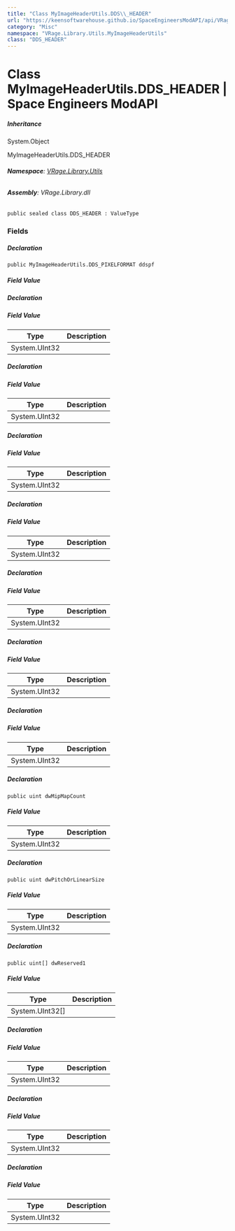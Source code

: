 ```yaml
---
title: "Class MyImageHeaderUtils.DDS\\_HEADER"
url: "https://keensoftwarehouse.github.io/SpaceEngineersModAPI/api/VRage.Library.Utils.MyImageHeaderUtils.DDS_HEADER.html"
category: "Misc"
namespace: "VRage.Library.Utils.MyImageHeaderUtils"
class: "DDS_HEADER"
---
```


# Class MyImageHeaderUtils.DDS\_HEADER | Space Engineers ModAPI

##### Inheritance

System.Object

MyImageHeaderUtils.DDS\_HEADER

###### **Namespace**: [VRage.Library.Utils](https://keensoftwarehouse.github.io/SpaceEngineersModAPI/api/VRage.Library.Utils.html)

###### **Assembly**: VRage.Library.dll

```
public sealed class DDS_HEADER : ValueType
```

### [](#fields)Fields

##### Declaration

```
public MyImageHeaderUtils.DDS_PIXELFORMAT ddspf
```

##### Field Value

##### Declaration

##### Field Value

| Type | Description |
| --- | --- |
| System.UInt32 |     |

##### Declaration

##### Field Value

| Type | Description |
| --- | --- |
| System.UInt32 |     |

##### Declaration

##### Field Value

| Type | Description |
| --- | --- |
| System.UInt32 |     |

##### Declaration

##### Field Value

| Type | Description |
| --- | --- |
| System.UInt32 |     |

##### Declaration

##### Field Value

| Type | Description |
| --- | --- |
| System.UInt32 |     |

##### Declaration

##### Field Value

| Type | Description |
| --- | --- |
| System.UInt32 |     |

##### Declaration

##### Field Value

| Type | Description |
| --- | --- |
| System.UInt32 |     |

##### Declaration

```
public uint dwMipMapCount
```

##### Field Value

| Type | Description |
| --- | --- |
| System.UInt32 |     |

##### Declaration

```
public uint dwPitchOrLinearSize
```

##### Field Value

| Type | Description |
| --- | --- |
| System.UInt32 |     |

##### Declaration

```
public uint[] dwReserved1
```

##### Field Value

| Type | Description |
| --- | --- |
| System.UInt32\[\] |     |

##### Declaration

##### Field Value

| Type | Description |
| --- | --- |
| System.UInt32 |     |

##### Declaration

##### Field Value

| Type | Description |
| --- | --- |
| System.UInt32 |     |

##### Declaration

##### Field Value

| Type | Description |
| --- | --- |
| System.UInt32 |     |